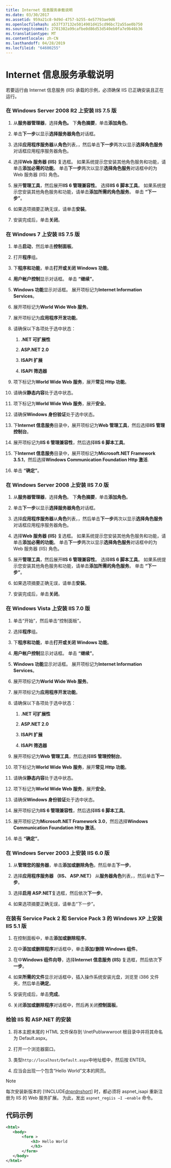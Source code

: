 ```yaml
---
title: Internet 信息服务承载说明
ms.date: 03/30/2017
ms.assetid: 959a21c8-9d9d-4757-b255-4e57793ae9d6
ms.openlocfilehash: a537f37132e5014901d415cd96bc72a55ae0b750
ms.sourcegitcommit: 2701302a99cafbe0d86d53d540eb0fa7e9b46b36
ms.translationtype: MT
ms.contentlocale: zh-CN
ms.lasthandoff: 04/28/2019
ms.locfileid: "64600255"
---
```

# <a name="internet-information-service-hosting-instructions"></a>Internet 信息服务承载说明
若要运行由 Internet 信息服务 (IIS) 承载的示例，必须确保 IIS 已正确安装且正在运行。  
  
### <a name="to-install-iis-version-75-on-windows-server-2008-r2"></a>在 Windows Server 2008 R2 上安装 IIS 7.5 版  
  
1. 从**服务器管理器**，选择**角色。** 下**角色摘要**，单击**添加角色**。  
  
2. 单击**下一步**以显示**选择服务器角色**对话框。  
  
3. 选择**应用程序服务器**从**角色**列表，，然后单击**下一步**两次以显示**选择角色服务**对话框应用程序服务器角色。  
  
4. 选择**Web 服务器 (IIS)** 复选框。 如果系统提示您安装其他角色服务和功能，请单击**添加必需的功能**。 单击**下一步**两次以显示**选择角色服务**对话框中的为 Web 服务器 (IIS) 角色。  
  
5. 展开**管理工具**，然后展开**IIS 6 管理兼容性**。 选择**IIS 6 脚本工具**。 如果系统提示您安装其他角色服务和功能，请单击**添加所需的角色服务**。 单击 **“下一步”**。  
  
6. 如果选项摘要正确无误，请单击**安装**。  
  
7. 安装完成后，单击**关闭**。  
  
### <a name="to-install-iis-version-75-on-windows-7"></a>在 Windows 7 上安装 IIS 7.5 版  
  
1. 单击**启动**，然后单击**控制面板**。  
  
2. 打开**程序**组。  
  
3. 下**程序和功能**，单击**打开或关闭 Windows 功能**。  
  
4. **用户帐户控制**显示对话框。 单击 **“继续”**。  
  
5. **Windows 功能**显示对话框。 展开项标记为**Internet Information Services**。  
  
6. 展开项标记为**World Wide Web 服务**。  
  
7. 展开项标记为**应用程序开发功能**。  
  
8. 请确保以下各项处于选中状态：  
  
    1. **.NET 可扩展性**  
  
    2. **ASP.NET 2.0**  
  
    3. **ISAPI 扩展**  
  
    4. **ISAPI 筛选器**  
  
9. 项下标记为**World Wide Web 服务**，展开**常见 Http 功能**。  
  
10. 请确保**静态内容**处于选中状态。  
  
11. 项下标记为**World Wide Web 服务**，展开**安全**。  
  
12. 请确保**Windows 身份验证**处于选中状态。  
  
13. 下**Internet 信息服务**目录中，展开项标记为**Web 管理工具**，然后选择**IIS 管理控制台**。  
  
14. 展开项标记为**IIS 6 管理兼容性**，然后选择**IIS 6 脚本工具**。  
  
15. 下**Internet 信息服务**目录中，展开项标记为**Microsoft.NET Framework 3.5.1**，然后选择**Windows Communication Foundation Http 激活**.  
  
16. 单击 **“确定”**。  
  
### <a name="to-install-iis-version-70-on-windows-server-2008"></a>在 Windows Server 2008 上安装 IIS 7.0 版  
  
1. 从**服务器管理器**，选择**角色**。 下**角色摘要**，单击**添加角色**。  
  
2. 单击**下一步**以显示**选择服务器角色**对话框。  
  
3. 选择**应用程序服务器**从**角色**列表，，然后单击**下一步**两次以显示**选择角色服务**对话框应用程序服务器角色。  
  
4. 选择**Web 服务器 (IIS)** 复选框。 如果系统提示您安装其他角色服务和功能，请单击**添加必需的功能**。 单击**下一步**两次以显示**选择角色服务**对话框中的为 Web 服务器 (IIS) 角色。  
  
5. 展开**管理工具**，然后展开**IIS 6 管理兼容性**。 选择**IIS 6 脚本工具**。 如果系统提示您安装其他角色服务和功能，请单击**添加所需的角色服务**。 单击 **“下一步”**。  
  
6. 如果选项摘要正确无误，请单击**安装**。  
  
7. 安装完成后，单击**关闭**。  
  
### <a name="to-install-iis-version-70-on-windows-vista"></a>在 Windows Vista 上安装 IIS 7.0 版  
  
1. 单击“开始”，然后单击“控制面板”。  
  
2. 选择**程序**组。  
  
3. 下**程序和功能**，单击**打开或关闭 Windows 功能**。  
  
4. **用户帐户控制**显示对话框。 单击 **“继续”**。  
  
5. **Windows 功能**显示对话框。 展开项标记为**Internet Information Services**。  
  
6. 展开项标记为**World Wide Web 服务**。  
  
7. 展开项标记为**应用程序开发功能**。  
  
8. 请确保以下各项处于选中状态：  
  
    1. **.NET 可扩展性**  
  
    2. **ASP.NET 2.0**  
  
    3. **ISAPI 扩展**  
  
    4. **ISAPI 筛选器**  
  
9. 展开项标记为**Web 管理工具**，然后选择**IIS 管理控制台**。  
  
10. 项下标记为**World Wide Web 服务**，展开**常见 Http 功能**。  
  
11. 请确保**静态内容**处于选中状态。  
  
12. 项下标记为**World Wide Web 服务**，展开**安全**。  
  
13. 请确保**Windows 身份验证**处于选中状态。  
  
14. 展开项标记为**IIS 6 管理兼容性**，然后选择**IIS 6 脚本工具**。  
  
15. 展开项标记为**Microsoft.NET Framework 3.0**，然后选择**Windows Communication Foundation Http 激活**。  
  
16. 单击 **“确定”**。  
  
### <a name="to-install-iis-version-60-on-windows-server-2003"></a>在 Windows Server 2003 上安装 IIS 6.0 版  
  
1. 从**管理您的服务器**，单击**添加或删除角色**，然后单击**下一步**。  
  
2. 选择**应用程序服务器 （IIS、 ASP.NET）** 从**服务器角色**列表，，然后单击**下一步**。  
  
3. 选择**启用 ASP.NET**复选框，然后依次**下一步**。  
  
4. 如果选项摘要正确无误，请单击“下一步”。  
  
### <a name="to-install-iis-version-51-on-windows-xp-with-service-pack-2-and-service-pack-3-installed"></a>在装有 Service Pack 2 和 Service Pack 3 的 Windows XP 上安装 IIS 5.1 版  
  
1. 在控制面板中，单击**添加或删除程序**。  
  
2. 在中**添加或删除程序**对话框中，单击**添加/删除 Windows 组件**。  
  
3. 在中**Windows 组件向导**，选择**Internet 信息服务 (IIS)** 复选框，然后依次**下一步**。  
  
4. 如果**所需的文件**显示对话框中，插入操作系统安装光盘，浏览至 i386 文件夹，然后单击**确定**。  
  
5. 安装完成后，单击**完成**。  
  
6. 关闭**添加或删除程序**对话框中，然后再关闭**控制面板**。  
  
### <a name="to-verify-the-installation-of-iis-and-aspnet"></a>检验 IIS 和 ASP.NET 的安装  
  
1. 将本主题末尾的 HTML 文件保存到 \InetPub\wwwroot 根目录中并将其命名为 Default.aspx。  
  
2. 打开一个浏览器窗口。  
  
3. 类型`http://localhost/Default.aspx`中地址框中，然后按 ENTER。  
  
4. 应当会出现一个包含“Hello World”文本的网页。  
  
> [!NOTE]
>  每次安装新版本的 [!INCLUDE[dnprdnshort](../../../../includes/dnprdnshort-md.md)] 时，都必须将 aspnet_isapi 重新注册为 IIS 的 Web 服务扩展。 为此，发出 `aspnet_regiis –I –enable` 命令。  
  
## <a name="sample-code"></a>代码示例  
  
```xml  
<html>  
   <body>  
       <form >  
           <h3> Hello World  
           </h3>  
       </form>  
   </body>  
</html>  
```
